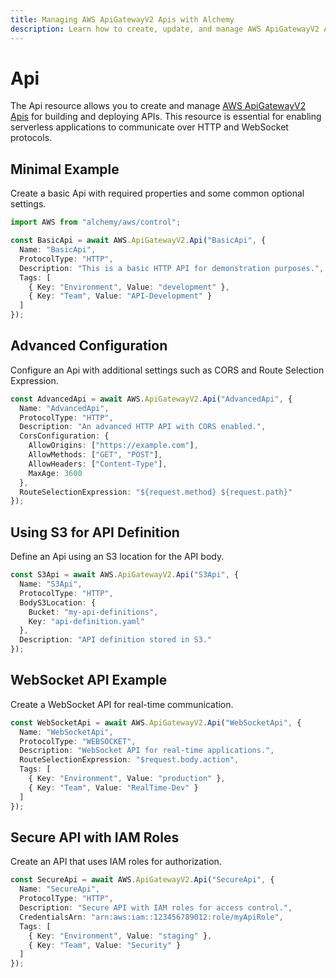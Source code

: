 ```yaml
---
title: Managing AWS ApiGatewayV2 Apis with Alchemy
description: Learn how to create, update, and manage AWS ApiGatewayV2 Apis using Alchemy Cloud Control.
---
```


# Api

The Api resource allows you to create and manage [AWS ApiGatewayV2 Apis](https://docs.aws.amazon.com/apigatewayv2/latest/userguide/) for building and deploying APIs. This resource is essential for enabling serverless applications to communicate over HTTP and WebSocket protocols.

## Minimal Example

Create a basic Api with required properties and some common optional settings.

```ts
import AWS from "alchemy/aws/control";

const BasicApi = await AWS.ApiGatewayV2.Api("BasicApi", {
  Name: "BasicApi",
  ProtocolType: "HTTP",
  Description: "This is a basic HTTP API for demonstration purposes.",
  Tags: [
    { Key: "Environment", Value: "development" },
    { Key: "Team", Value: "API-Development" }
  ]
});
```

## Advanced Configuration

Configure an Api with additional settings such as CORS and Route Selection Expression.

```ts
const AdvancedApi = await AWS.ApiGatewayV2.Api("AdvancedApi", {
  Name: "AdvancedApi",
  ProtocolType: "HTTP",
  Description: "An advanced HTTP API with CORS enabled.",
  CorsConfiguration: {
    AllowOrigins: ["https://example.com"],
    AllowMethods: ["GET", "POST"],
    AllowHeaders: ["Content-Type"],
    MaxAge: 3600
  },
  RouteSelectionExpression: "${request.method} ${request.path}"
});
```

## Using S3 for API Definition

Define an Api using an S3 location for the API body.

```ts
const S3Api = await AWS.ApiGatewayV2.Api("S3Api", {
  Name: "S3Api",
  ProtocolType: "HTTP",
  BodyS3Location: {
    Bucket: "my-api-definitions",
    Key: "api-definition.yaml"
  },
  Description: "API definition stored in S3."
});
```

## WebSocket API Example

Create a WebSocket API for real-time communication.

```ts
const WebSocketApi = await AWS.ApiGatewayV2.Api("WebSocketApi", {
  Name: "WebSocketApi",
  ProtocolType: "WEBSOCKET",
  Description: "WebSocket API for real-time applications.",
  RouteSelectionExpression: "$request.body.action",
  Tags: [
    { Key: "Environment", Value: "production" },
    { Key: "Team", Value: "RealTime-Dev" }
  ]
});
```

## Secure API with IAM Roles

Create an API that uses IAM roles for authorization.

```ts
const SecureApi = await AWS.ApiGatewayV2.Api("SecureApi", {
  Name: "SecureApi",
  ProtocolType: "HTTP",
  Description: "Secure API with IAM roles for access control.",
  CredentialsArn: "arn:aws:iam::123456789012:role/myApiRole",
  Tags: [
    { Key: "Environment", Value: "staging" },
    { Key: "Team", Value: "Security" }
  ]
});
```